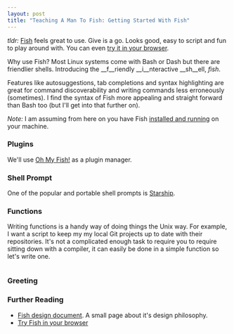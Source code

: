 ```yaml
---
layout: post
title: "Teaching A Man To Fish: Getting Started With Fish"
---
```


_tldr:_ [Fish](https://fishshell.com/) feels great to use. Give is a go. Looks good, easy to script and fun to play around with. You can even [try it in your browser](https://rootnroll.com/d/fish-shell/).

Why use Fish? Most Linux systems come with Bash or Dash but there are friendlier shells. Introducing the __f__riendly __i__nteractive __sh__ell, _fish_.

Features like autosuggestions, tab completions and syntax highlighting are great for command discoverability and writing commands less erroneously (sometimes). I find the syntax of Fish more appealing and straight forward than Bash too (but I'll get into that further on).

_Note:_ I am assuming from here on you have Fish [installed and running](https://fishshell.com/docs/current/index.html#installation) on your machine.

### Plugins

We'll use [Oh My Fish!](https://github.com/oh-my-fish/oh-my-fish) as a plugin manager. 

### Shell Prompt

One of the popular and portable shell prompts is [Starship](https://github.com/starship/starship).

### Functions

Writing functions is a handy way of doing things the Unix way. For example, I want a script to keep my my local Git projects up to date with their repositories. It's not a complicated enough task to require you to require sitting down with a compiler, it can easily be done in a simple function so let's write one.

```

```

### Greeting

### Further Reading

- [Fish design document](https://fishshell.com/docs/current/design.html). A small page about it's design philosophy.
- [Try Fish in your browser](https://rootnroll.com/d/fish-shell/)

